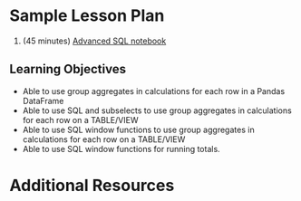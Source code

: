 # Sample Lesson Plan

1. (45 minutes) [Advanced SQL notebook](Advanced_SQL.ipynb)



## Learning Objectives

* Able to use group aggregates in calculations for each row in a Pandas DataFrame
* Able to use SQL and subselects to use group aggregates in calculations for each row on a TABLE/VIEW
* Able to use SQL window functions to use group aggregates in calculations for each row on a TABLE/VIEW
* Able to use SQL window functions for running totals.

# Additional Resources